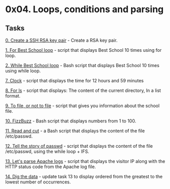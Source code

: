 0x04. Loops, conditions and parsing
===================================

Tasks
-----

[0. Create a SSH RSA key pair](0-RSA_public_key.pub) - Create a RSA key pair.

[1. For Best School loop](1-for_best_school) - script that displays Best School 10 times using for loop.

[2. While Best School loop](2-while_best_school) - Bash script that displays Best School 10 times using while loop.

[7. Clock](7-clock) - script that displays the time for 12 hours and 59 minutes

[8. For ls](8-for_ls) -  script that displays: The content of the current directory, In a list format.

[9. To file, or not to file](9-to_file_or_not_to_file) - script that gives you information about the school file.

[10. FizzBuzz](10-fizzbuzz) - Bash script that displays numbers from 1 to 100.

[11. Read and cut](100-read_and_cut) - a Bash script that displays the content of the file /etc/passwd.

[12. Tell the story of passwd](101-tell_the_story_of_passwd) - script that displays the content of the file /etc/passwd, using the while loop + IFS.

[13. Let's parse Apache logs](102-lets_parse_apache_logs) - script that displays the visitor IP along with the HTTP status code from the Apache log file.

[14. Dig the data](103-dig_the-data) - update task 13 to display ordered from the greatest to the lowest number of occurrences.
